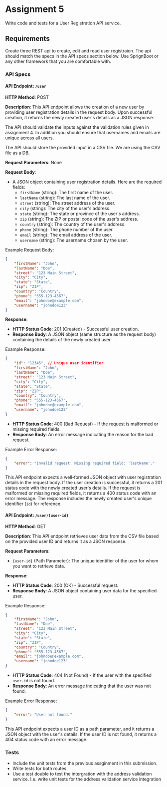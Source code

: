 # Assignment 5
Write code and tests for a User Registration API service. 

## Requirements
Create three REST api to create, edit and read user registraion.
The api should match the specs in the API specs section below.
Use SprignBoot or any other framework that you are comfortable with. 


### API Specs

#### **API Endpoint**: `/user`

**HTTP Method**: POST

**Description**: This API endpoint allows the creation of a new user by providing user registration details in the request body. Upon successful creation, it returns the newly created user's details as a JSON response.

The API should validate the inputs against the validation rules given in assignment 4. In addition you should ensure that usernames and emails are unique across all users.

The API should store the provided input in a CSV file. We are using the CSV file as a DB.


**Request Parameters**: None

**Request Body**:
- A JSON object containing user registration details. Here are the required fields:
  - `firstName` (string): The first name of the user.
  - `lastName` (string): The last name of the user.
  - `street` (string): The street address of the user.
  - `city` (string): The city of the user's address.
  - `state` (string): The state or province of the user's address.
  - `zip` (string): The ZIP or postal code of the user's address.
  - `country` (string): The country of the user's address.
  - `phone` (string): The phone number of the user.
  - `email` (string): The email address of the user.
  - `username` (string): The username chosen by the user.

Example Request Body:
```json
{
    "firstName": "John",
    "lastName": "Doe",
    "street": "123 Main Street",
    "city": "City",
    "state": "State",
    "zip": "ZIP",
    "country": "Country",
    "phone": "555-123-4567",
    "email": "johndoe@example.com",
    "username": "johndoe123"
}
```

**Response**:
- **HTTP Status Code**: 201 (Created) - Successful user creation.
- **Response Body**: A JSON object (same structure as the request body) containing the details of the newly created user.

Example Response:
```json
{
    "id": "12345", // Unique user identifier
    "firstName": "John",
    "lastName": "Doe",
    "street": "123 Main Street",
    "city": "City",
    "state": "State",
    "zip": "ZIP",
    "country": "Country",
    "phone": "555-123-4567",
    "email": "johndoe@example.com",
    "username": "johndoe123"
}
```

- **HTTP Status Code**: 400 (Bad Request) - If the request is malformed or missing required fields.
- **Response Body**: An error message indicating the reason for the bad request.

Example Error Response:
```json
{
    "error": "Invalid request. Missing required field: 'lastName'."
}
```

This API endpoint expects a well-formed JSON object with user registration details in the request body. If the user creation is successful, it returns a 201 status code with the newly created user's details. If the request is malformed or missing required fields, it returns a 400 status code with an error message. The response includes the newly created user's unique identifier (`id`) for reference.

#### **API Endpoint**: `/user/{user-id}`

**HTTP Method**: GET

**Description**: This API endpoint retrieves user data from the CSV file based on the provided user ID and returns it as a JSON response.

**Request Parameters**:
- `{user-id}` (Path Parameter): The unique identifier of the user for whom you want to retrieve data.

**Response**:
- **HTTP Status Code**: 200 (OK) - Successful request.
- **Response Body**: A JSON object containing user data for the specified user.

Example Response:
```json
{
    "firstName": "John",
    "lastName": "Doe",
    "street": "123 Main Street",
    "city": "City",
    "state": "State",
    "zip": "ZIP",
    "country": "Country",
    "phone": "555-123-4567",
    "email": "johndoe@example.com",
    "username": "johndoe123"
}
```

- **HTTP Status Code**: 404 (Not Found) - If the user with the specified `user-id` is not found.
- **Response Body**: An error message indicating that the user was not found.

Example Error Response:
```json
{
    "error": "User not found."
}
```

This API endpoint expects a user ID as a path parameter, and it returns a JSON object with the user's details. If the user ID is not found, it returns a 404 status code with an error message.

### Tests
* Include the unit tests from the previous assginment in this submission.
* Write tests for both routes
* Use a test double to test the intergration with the address validation service. I.e. write unit tests for the address validation service integration
